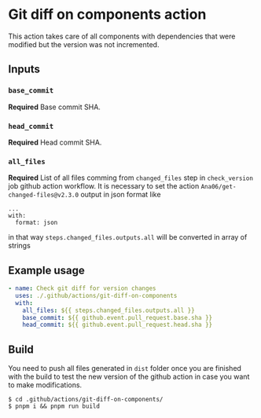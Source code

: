 # Git diff on components action

This action takes care of all components with dependencies that were modified but the version was not incremented.

## Inputs

### `base_commit`

**Required** Base commit SHA.

### `head_commit`

**Required** Head commit SHA.

### `all_files`

**Required** List of all files comming from `changed_files` step in `check_version` job github action workflow. It is necessary to set the action `Ana06/get-changed-files@v2.3.0` output in json format like

```
...
with:
  format: json
```

in that way `steps.changed_files.outputs.all` will be converted in array of strings

## Example usage

```yaml
- name: Check git diff for version changes
  uses: ./.github/actions/git-diff-on-components
  with:
    all_files: ${{ steps.changed_files.outputs.all }}
    base_commit: ${{ github.event.pull_request.base.sha }}
    head_commit: ${{ github.event.pull_request.head.sha }}
```

## Build

You need to push all files generated in `dist` folder once you are finished with the build to test the new version of the github action in case you want to make modifications.

```
$ cd .github/actions/git-diff-on-components/
$ pnpm i && pnpm run build
```
